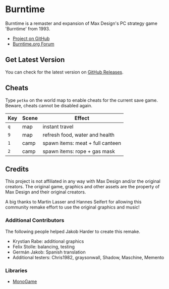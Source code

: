 ﻿# Burntime

Burntime is a remaster and expansion of Max Design's PC strategy game 'Burntime' from 1993.

- [Project on GitHub](https://github.com/jakobharder/burntime)
- [Burntime.org Forum](http://www.burntime.org)

## Get Latest Version

You can check for the latest version on [GitHub Releases](https://github.com/jakobharder/burntime/releases).

## Cheats

Type `petko` on the world map to enable cheats for the current save game.
Beware, cheats cannot be disabled again.

Key | Scene | Effect
--- | --- | ---
`q` | map | instant travel
`9` | map | refresh food, water and health
`1` | camp | spawn items: meat + full canteen
`2` | camp | spawn items: rope + gas mask

## Credits

This project is not affiliated in any way with Max Design and/or the original creators.
The original game, graphics and other assets are the property of Max Design and their original creators.

A big thanks to Martin Lasser and Hannes Seifert for allowing this community remake effort to use the original graphics and music!

### Additional Contributors

The following people helped Jakob Harder to create this remake.

- Krystian Rabe: additional graphics
- Felix Stolle: balancing, testing
- Germán Jakob: Spanish translation
- Additional testers: Chris1982, graysonwall, Shadow, Maschine, Memento

### Libraries

- [MonoGame](https://www.monogame.net/)
